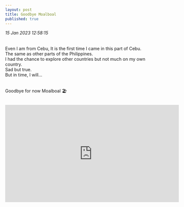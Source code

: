 ```yaml
---
layout: post
title: Goodbye Moalboal
published: true
---
```

_15 Jan 2023 12:58:15_
<br>
<br>
<br>
Even I am from Cebu, It is the first time I came in this part of Cebu.
<br>
The same as other parts of the Philippines.
<br>
I had the chance to explore other countries but not much on my own country.
<br>
Sad but true.
<br>
But in time, I will...
<br>
<br>
<br>
Goodbye for now Moalboal 🏖️
<br>
<br>
<iframe width="560" height="315"
src="https://www.youtube.com/embed/Un4CQlmDff4"
frameborder="0"
allow="accelerometer; autoplay; encrypted-media; gyroscope; picture-in-picture"
allowfullscreen></iframe>
